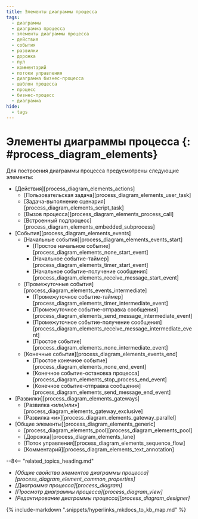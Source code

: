 ```yaml
---
title: Элементы диаграммы процесса
tags:
  - диаграммы
  - диаграмма процесса
  - элементы диаграммы процесса
  - действия
  - события
  - развилки
  - дорожка
  - пул
  - комментарий
  - потоки управления
  - диаграмма бизнес-процесса
  - шаблон процесса
  - процесс
  - бизнес-процесс
  - диаграмма
hide:
  - tags
---
```


# Элементы диаграммы процесса {: #process_diagram_elements}

Для построения диаграммы процесса предусмотрены следующие элементы:

* [Действия][process_diagram_elements_actions]
    * [Пользовательская задача][process_diagram_elements_user_task]
    * [Задача-выполнение сценария][process_diagram_elements_script_task]
    * [Вызов процесса][process_diagram_elements_process_call]
    * [Встроенный подпроцесс][process_diagram_elements_embedded_subprocess]
* [События][process_diagram_elements_events]
    * [Начальные события][process_diagram_elements_events_start]
        * [Простое начальное событие][process_diagram_elements_none_start_event]
        * [Начальное событие-таймер][process_diagram_elements_timer_start_event]
        * [Начальное событие-получение сообщения][process_diagram_elements_receive_message_start_event]
    * [Промежуточные события][process_diagram_elements_events_intermediate]
        * [Промежуточное событие-таймер][process_diagram_elements_timer_intermediate_event]
        * [Промежуточное событие-отправка сообщения][process_diagram_elements_send_message_intermediate_event]
        * [Промежуточное событие-получение сообщения][process_diagram_elements_receive_message_intermediate_event]
        * [Простое событие][process_diagram_elements_none_intermediate_event]
    * [Конечные события][process_diagram_elements_events_end]
        * [Простое конечное событие][process_diagram_elements_none_end_event]
        * [Конечное событие-остановка процесса][process_diagram_elements_stop_process_end_event]
        * [Конечное событие-отправка сообщения][process_diagram_elements_send_message_end_event]
* [Развилки][process_diagram_elements_gateways]
    * [Развилка «или/или»][process_diagram_elements_gateway_exclusive]
    * [Развилка «и»][process_diagram_elements_gateway_parallel]
* [Общие элементы][process_diagram_elements_generic]
    * [process_diagram_elements_pool][process_diagram_elements_pool]
    * [Дорожка][process_diagram_elements_lane]
    * [Поток управления][process_diagram_elements_sequence_flow]
    * [Комментарий][process_diagram_elements_text_annotation]

<div class="relatedTopics" markdown="block">

--8<-- "related_topics_heading.md"

- _[Общие свойства элементов диаграммы процесса][process_diagram_element_common_properties]_
- _[Диаграмма процесса][process_diagram]_
- _[Просмотр диаграммы процесса][process_diagram_view]_
- _[Редактирование диаграммы процесса][process_diagram_designer]_

</div>

{% include-markdown ".snippets/hyperlinks_mkdocs_to_kb_map.md" %}
